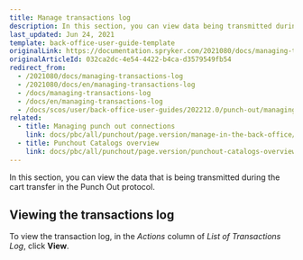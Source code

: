 ```yaml
---
title: Manage transactions log
description: In this section, you can view data being transmitted during the cart transfer in the Punch out protocol.
last_updated: Jun 24, 2021
template: back-office-user-guide-template
originalLink: https://documentation.spryker.com/2021080/docs/managing-transactions-log
originalArticleId: 032ca2dc-4e54-4422-b4ca-d3579549fb54
redirect_from:
  - /2021080/docs/managing-transactions-log
  - /2021080/docs/en/managing-transactions-log
  - /docs/managing-transactions-log
  - /docs/en/managing-transactions-log
  - /docs/scos/user/back-office-user-guides/202212.0/punch-out/managing-transactions-log.html
related:
  - title: Managing punch out connections
    link: docs/pbc/all/punchout/page.version/manage-in-the-back-office/manage-punch-out-connections.html
  - title: Punchout Catalogs overview
    link: docs/pbc/all/punchout/page.version/punchout-catalogs-overview.html
---
```


In this section, you can view the data that is being transmitted during the cart transfer in the Punch Out protocol.

## Viewing the transactions log

To view the transaction log, in the *Actions* column of *List of Transactions Log*, click **View**.
